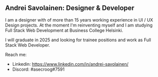 ## Andrei Savolainen:  Designer & Developer

I am a designer with of more than 15 years working experience in UI / UX Design projects. At the moment I'm reinventing myself and I am studying Full Stack Web Development at Business College Helsinki.

I will graduate in 2025 and looking for trainee positions and work as Full Stack Web Developer.

Reach me: 
- Linkedin: https://www.linkedin.com/in/andrei-savolainen/
- Discord: #asecroog#7591

<!--
**futuandrei/futuandrei** is a ✨ _special_ ✨ repository because its `README.md` (this file) appears on your GitHub profile.

Here are some ideas to get you started:

- 👯 I’m looking for trainee Full Stack Web Developer position for autumn 2025
- 💬 Ask me about Full Stack Web Design and Development

-->
